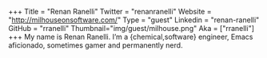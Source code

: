 +++
Title = "Renan Ranelli"
Twitter = "renanranelli"
Website = "http://milhouseonsoftware.com/"
Type = "guest"
Linkedin = "renan-ranelli"
GitHub = "rranelli"
Thumbnail="img/guest/milhouse.png"
Aka = ["rranelli"]
+++
My name is Renan Ranelli. I’m a {chemical,software} engineer, Emacs aficionado, sometimes gamer and permanently nerd.